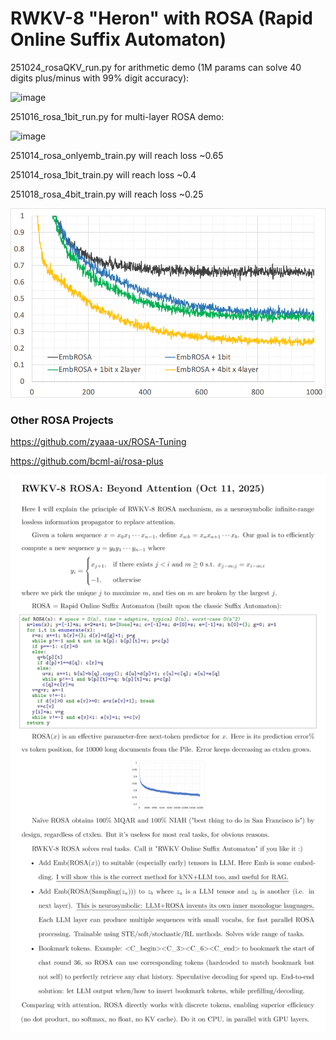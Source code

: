 # RWKV-8 "Heron" with ROSA (Rapid Online Suffix Automaton)

251024_rosaQKV_run.py for arithmetic demo (1M params can solve 40 digits plus/minus with 99% digit accuracy):

<img width="1563" height="1008" alt="image" src="https://github.com/user-attachments/assets/12134e7c-85f3-4788-9664-8070152e7e72" />

251016_rosa_1bit_run.py for multi-layer ROSA demo:

<img width="1198" height="1198" alt="image" src="https://github.com/user-attachments/assets/ea2121b6-b571-4a95-9d5b-91e84c5d5e4a" />

251014_rosa_onlyemb_train.py will reach loss ~0.65

251014_rosa_1bit_train.py will reach loss ~0.4

251018_rosa_4bit_train.py will reach loss ~0.25

<img src="251014_rosa_1bit.png">

### Other ROSA Projects

https://github.com/zyaaa-ux/ROSA-Tuning

https://github.com/bcml-ai/rosa-plus

<img src="../RWKV-8-ROSA.png">
